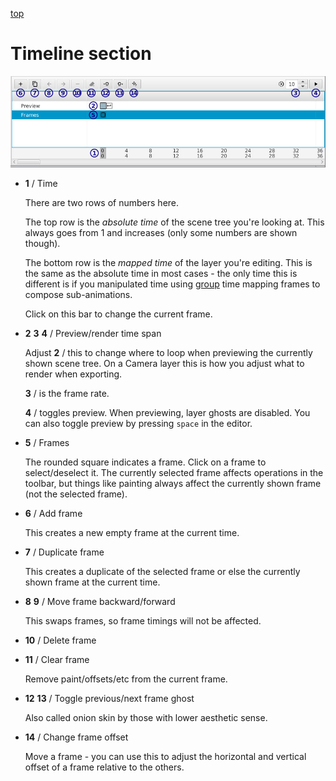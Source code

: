 [top](userguide.md)

# Timeline section

![Timeline section](timeline.jpg)

* **1** / Time

   There are two rows of numbers here.

   The top row is the _absolute time_ of the scene tree you're looking at.  This always goes from 1 and increases (only some numbers are shown though).

   The bottom row is the _mapped time_ of the layer you're editing.  This is the same as the absolute time in most cases - the only time this is different is if you manipulated time using [group](group_layer.md) time mapping frames to compose sub-animations.

   Click on this bar to change the current frame.

* **2** **3** **4** / Preview/render time span

   Adjust **2** / this to change where to loop when previewing the currently shown scene tree.  On a Camera layer this is how you adjust what to render when exporting.

   **3** / is the frame rate.

   **4** / toggles preview.  When previewing, layer ghosts are disabled.  You can also toggle preview by pressing `space` in the editor.

* **5** / Frames

   The rounded square indicates a frame.  Click on a frame to select/deselect it.  The currently selected frame affects operations in the toolbar, but things like painting always affect the currently shown frame (not the selected frame).

* **6** / Add frame

   This creates a new empty frame at the current time.

* **7** / Duplicate frame

   This creates a duplicate of the selected frame or else the currently shown frame at the current time.

* **8** **9** / Move frame backward/forward

   This swaps frames, so frame timings will not be affected.

* **10** / Delete frame

* **11** / Clear frame

   Remove paint/offsets/etc from the current frame.

* **12** **13** / Toggle previous/next frame ghost

   Also called onion skin by those with lower aesthetic sense.

* **14** / Change frame offset

   Move a frame - you can use this to adjust the horizontal and vertical offset of a frame relative to the others.
